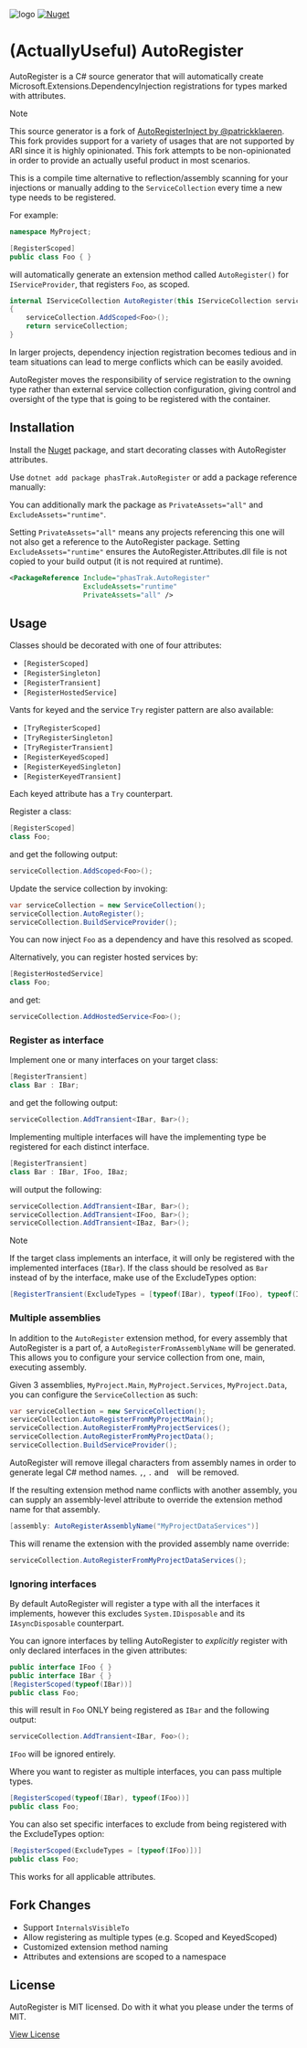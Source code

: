 ![logo](https://raw.githubusercontent.com/phasTrak/ActuallyUseful.AutoRegister/refs/heads/develop/Icon.png)
[![Nuget](https://img.shields.io/nuget/v/phasTrak.AutoRegister)](https://www.nuget.org/packages/phasTrak.AutoRegister/)

# (ActuallyUseful) AutoRegister
AutoRegister is a C# source generator that will automatically create Microsoft.Extensions.DependencyInjection registrations for types marked with attributes.

> [!NOTE]
> This source generator is a fork of [AutoRegisterInject by @patrickklaeren](https://github.com/patrickklaeren/AutoRegisterInject).
> This fork provides support for a variety of usages that are not supported by ARI since it is highly opinionated.
> This fork attempts to be non-opinionated in order to provide an actually useful product in most scenarios.

This is a compile time alternative to reflection/assembly scanning for your injections or manually adding to the `ServiceCollection` every time a new type needs to be registered.

For example:

```cs
namespace MyProject;

[RegisterScoped]
public class Foo { }
```

will automatically generate an extension method called `AutoRegister()` for `IServiceProvider`, that registers `Foo`, as scoped.

```cs
internal IServiceCollection AutoRegister(this IServiceCollection serviceCollection)
{
    serviceCollection.AddScoped<Foo>();
    return serviceCollection;
}
```

In larger projects, dependency injection registration becomes tedious and in team situations can lead to merge conflicts which can be easily avoided.

AutoRegister moves the responsibility of service registration to the owning type rather than external service collection configuration, giving control and oversight of the type that is going to be registered with the container.

## Installation

Install the [Nuget](https://www.nuget.org/packages/phasTrak.AutoRegister) package, and start decorating classes with AutoRegister attributes.

Use `dotnet add package phasTrak.AutoRegister` or add a package reference manually:

You can additionally mark the package as `PrivateAssets="all"` and `ExcludeAssets="runtime"`.

Setting `PrivateAssets="all"` means any projects referencing this one will not also get a reference to the AutoRegister package. Setting `ExcludeAssets="runtime"` ensures the AutoRegister.Attributes.dll file is not copied to your build output (it is not required at runtime).
```xml
<PackageReference Include="phasTrak.AutoRegister"
                  ExcludeAssets="runtime"
                  PrivateAssets="all" />
```

## Usage

Classes should be decorated with one of four attributes:
- `[RegisterScoped]`
- `[RegisterSingleton]`
- `[RegisterTransient]`
- `[RegisterHostedService]`

Vants for keyed and the service `Try` register pattern are also available:
- `[TryRegisterScoped]`
- `[TryRegisterSingleton]`
- `[TryRegisterTransient]`
- `[RegisterKeyedScoped]`
- `[RegisterKeyedSingleton]`
- `[RegisterKeyedTransient]`

Each keyed attribute has a `Try` counterpart.

Register a class:

```cs
[RegisterScoped]
class Foo;
```

and get the following output:

```cs
serviceCollection.AddScoped<Foo>();
```

Update the service collection by invoking:

```cs
var serviceCollection = new ServiceCollection();
serviceCollection.AutoRegister();
serviceCollection.BuildServiceProvider();
```

You can now inject `Foo` as a dependency and have this resolved as scoped.

Alternatively, you can register hosted services by:

```cs
[RegisterHostedService]
class Foo;
```

and get:

```cs
serviceCollection.AddHostedService<Foo>();
```

### Register as interface

Implement one or many interfaces on your target class:

```cs
[RegisterTransient]
class Bar : IBar;
```

and get the following output:

```cs
serviceCollection.AddTransient<IBar, Bar>();
```

Implementing multiple interfaces will have the implementing type be registered for each distinct interface.


```cs
[RegisterTransient]
class Bar : IBar, IFoo, IBaz;
```

will output the following:

```cs
serviceCollection.AddTransient<IBar, Bar>();
serviceCollection.AddTransient<IFoo, Bar>();
serviceCollection.AddTransient<IBaz, Bar>();
```

> [!NOTE]
> If the target class implements an interface, it will only be registered with the implemented interfaces (`IBar`).
> If the class should be resolved as `Bar` instead of by the interface, make use of the ExcludeTypes option:
> ```cs
> [RegisterTransient(ExcludeTypes = [typeof(IBar), typeof(IFoo), typeof(IBaz)])]

### Multiple assemblies

In addition to the `AutoRegister` extension method, for every assembly that AutoRegister is a part of, a `AutoRegisterFromAssemblyName` will be generated. This allows you to configure your service collection from one, main, executing assembly.

Given 3 assemblies, `MyProject.Main`, `MyProject.Services`, `MyProject.Data`, you can configure the `ServiceCollection` as such:

```cs
var serviceCollection = new ServiceCollection();
serviceCollection.AutoRegisterFromMyProjectMain();
serviceCollection.AutoRegisterFromMyProjectServices();
serviceCollection.AutoRegisterFromMyProjectData();
serviceCollection.BuildServiceProvider();
```

AutoRegister will remove illegal characters from assembly names in order to generate legal C# method names. `,`, `.` and ` ` will be removed.

If the resulting extension method name conflicts with another assembly, you can supply an assembly-level attribute to override the extension method name for that assembly.
```cs
[assembly: AutoRegisterAssemblyName("MyProjectDataServices")]
```
This will rename the extension with the provided assembly name override:
```cs
serviceCollection.AutoRegisterFromMyProjectDataServices();
```

### Ignoring interfaces

By default AutoRegister will register a type with all the interfaces it implements, however this excludes `System.IDisposable` and its `IAsyncDisposable` counterpart.

You can ignore interfaces by telling AutoRegister to *explicitly* register with only declared interfaces in the given attributes:

```cs
public interface IFoo { }
public interface IBar { }
[RegisterScoped(typeof(IBar))]
public class Foo;
```

this will result in `Foo` ONLY being registered as `IBar` and the following output:

```cs
serviceCollection.AddTransient<IBar, Foo>();
```

`IFoo` will be ignored entirely.

Where you want to register as multiple interfaces, you can pass multiple types.

```cs
[RegisterScoped(typeof(IBar), typeof(IFoo))]
public class Foo;
```

You can also set specific interfaces to exclude from being registered with the ExcludeTypes option:
```cs
[RegisterScoped(ExcludeTypes = [typeof(IFoo)])]
public class Foo;
```

This works for all applicable attributes.

## Fork Changes
 - Support `InternalsVisibleTo`
 - Allow registering as multiple types (e.g. Scoped and KeyedScoped)
 - Customized extension method naming
 - Attributes and extensions are scoped to a namespace

## License

AutoRegister is MIT licensed. Do with it what you please under the terms of MIT.

[View License](LICENSE.md)
